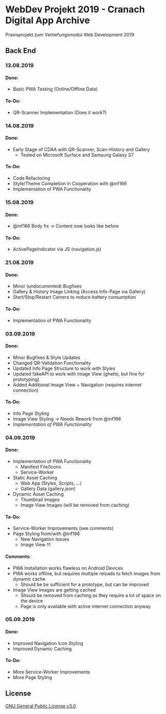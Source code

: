 # WebDev Projekt 2019 - Cranach Digital App Archive
Praxisprojekt zum Vertiefungsmodul Web Development 2019

## Back End

### 13.08.2019
#### Done:
- Basic PWA Testing (Online/Offline Data)

#### To-Do:
- QR-Scanner Implementation (Does it work?)

### 14.08.2019
#### Done:
- Early Stage of CDAA with QR-Scanner, Scan-History and Gallery
  - Tested on Microsoft Surface and Samsung Galaxy S7

#### To-Do:
- Code Refactoring
- Style/Theme Completion in Cooperation with @inf166
- Implementation of PWA Functionality

### 15.08.2019 
#### Done:
- @inf166 Body fix -> Content now looks like before
#### To-Do:
- ActivePageIndicator via JS (navigation.js)

### 21.08.2019 
#### Done:
- Minor (undocumented) Bugfixes
- Gallery & History Image Linking (Access Info-Page via Gallery)
- Start/Stop/Restart Camera to reduce battery consumption

#### To-Do:
- Implementation of PWA Functionality

### 03.09.2019 
#### Done:
- Minor Bugfixes & Style Updates
- Changed QR-Validation Functionality
- Updated Info Page Structure to work with Styles
- Updated fakeAPI to work with Image View (ghetto, but fine for prototyping)
- Added Additional Image View + Navigation (requires internet connection)

#### To-Do:
- Info Page Styling
- Image View Styling -> Needs Rework from @inf166
- *Implementation of PWA Functionality*

### 04.09.2019 
#### Done:
- Implementation of PWA Functionality
  - Manifest File/Icons
  - Service-Worker
- Static Asset Caching
  - Web App (Styles, Scripts, ...)
  - Gallery Data (gallery.json)
- Dynamic Asset Caching
  - Thumbnail Images
  - Image View Images (will be removed from caching)

#### To-Do:
- Service-Worker Improvements (see comments)
- Page Styling from/with @inf166
  - New Navigation Issues
  - Image View !!!

#### Comments:
- PWA Installation works flawless on Android Devices
- PWA works offline, but requires multiple reloads to fetch images from dynamic cache
  - Should be be sufficient for a prototype, but can be improved
- Image View Images are getting cached
  - Should be removed from caching as they require a lot of space on the device
  - Page is only available with active internet connection anyway

### 05.09.2019 
#### Done:
- Improved Navigation Icon Styling
- Improved Dynamic Caching

#### To-Do:
- More Service-Worker Improvements
- More Page Styling

## License
[GNU General Public License v3.0](https://github.com/Inf166/WDSS19-Praxisarbeit/blob/master/LICENSE)